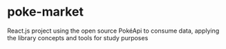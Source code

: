 # poke-market
React.js project using the open source PokéApi to consume data, applying the library concepts and tools for study purposes
